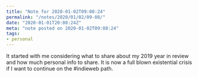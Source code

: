 ```yaml
---
title: "Note for 2020-01-02T09:08:24"
permalink: "/notes/2020/01/02/09-08/"
date: "2020-01-01T20:08:24Z"
meta: "note posted on 2020-01-02T09:08:24"
tags:
- personal
---
```

It started with me considering what to share about my 2019 year in review and how much personal info to share. It is now a full blown existential crisis if I want to continue on the #indieweb path.
